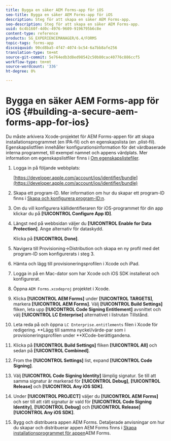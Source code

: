 ```yaml
---
title: Bygga en säker AEM Forms-app för iOS
seo-title: Bygga en säker AEM Forms-app för iOS
description: Steg för att skapa en säker AEM Forms-app.
seo-description: Steg för att skapa en säker AEM Forms-app.
uuid: 6c4b160f-4d0c-4976-9609-9196795b6c8e
content-type: reference
products: SG_EXPERIENCEMANAGER/6.4/FORMS
topic-tags: forms-app
discoiquuid: 90cd8ba5-4f47-4074-bc54-6a7bb8afe256
translation-type: tm+mt
source-git-commit: 5e764edb3d8ed98542c50b80cac40776c886ccf5
workflow-type: tm+mt
source-wordcount: '336'
ht-degree: 0%

---
```



# Bygga en säker AEM Forms-app för iOS {#building-a-secure-aem-forms-app-for-ios}

Du måste arkivera Xcode-projektet för AEM Forms-appen för att skapa installationsprogrammet (en IPA-fil) och en egenskapslista (en .plist-fil). Egenskapslistfilen innehåller konfigurationsinformation för det värdbaserade interna programmet, till exempel namnet och appens värdplats. Mer information om egenskapslistfiler finns i [Om egenskapslistefiler](https://developer.apple.com/library/ios/#documentation/general/Reference/InfoPlistKeyReference/Articles/AboutInformationPropertyListFiles.html).

1. Logga in på följande webbplats:

   [https://developer.apple.com/account/ios/identifier/bundle](https://developer.apple.com/account/ios/identifier/bundle)

1. Skapa ett program-ID. Mer information om hur du skapar ett program-ID finns i [Skapa och konfigurera program-ID:n](https://developer.apple.com/library/ios/documentation/IDEs/Conceptual/AppDistributionGuide/MaintainingProfiles/MaintainingProfiles.html).
1. Om du vill konfigurera källidentifieraren för iOS-programmet för din app klickar du på **[!UICONTROL Configure App ID]**.
1. Längst ned på webbsidan väljer du **[!UICONTROL Enable for Data Protection]**. Ange alternativ för dataskydd.

   Klicka på **[!UICONTROL Done]**.

1. Navigera till Provisioning->Distribution och skapa en ny profil med det program-ID som konfigurerats i steg 3.
1. Hämta och lägg till provisioneringsprofilen i Xcode och iPad.
1. Logga in på en Mac-dator som har Xcode och iOS SDK installerat och konfigurerat.
1. Öppna `AEM Forms.xcodeproj` projektet i Xcode.
1. Klicka **[!UICONTROL AEM Forms]** under **[!UICONTROL TARGETS]**, markera **[!UICONTROL AEM Forms]**. Välj **[!UICONTROL Build Settings]** fliken, leta upp **[!UICONTROL Code Signing Entitlement]** avsnittet och välj **[!UICONTROL LC Enterprise]** alternativet i listrutan Tillstånd.
1. Leta reda på och öppna `LC Enterprise.entitlements` filen i Xcode för redigering. **Lägg till samma nyckel/värde-par som i provisioneringsprofilen under **XCode-berättigandena.
1. Klicka på **[!UICONTROL Build Settings]** fliken **[!UICONTROL All]** och sedan på **[!UICONTROL Combined]**.
1. From the **[!UICONTROL Settings]** list, expand **[!UICONTROL Code Signing]**.
1. Välj **[!UICONTROL Code Signing Identity]** lämplig signatur. Se till att samma signatur är markerad för **[!UICONTROL Debug]**, **[!UICONTROL Release]** och **[!UICONTROL Any iOS SDK]**.
1. Under **[!UICONTROL PROJECT]** väljer du **[!UICONTROL AEM Forms]** och ser till att rätt signatur är vald för **[!UICONTROL Code Signing Identity]**, **[!UICONTROL Debug]** och **[!UICONTROL Release]** **[!UICONTROL Any iOS SDK]**.
1. Bygg och distribuera appen AEM Forms. Detaljerade anvisningar om hur du skapar och distribuerar appen AEM Forms finns i [Skapa installationsprogrammet för appen](setup-xcode-project-build-installer.md#build-the-installer-for-the-mobile-workspace-app)AEM Forms.
